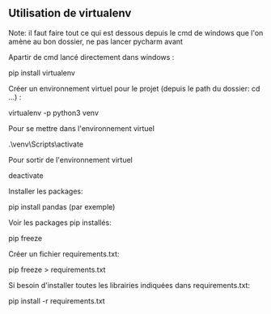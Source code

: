 ## Utilisation de virtualenv

Note: il faut faire tout ce qui est dessous depuis le cmd de windows que l'on amène au bon dossier, ne pas lancer pycharm avant

Apartir de cmd lancé directement dans windows :

pip install virtualenv

Créer un environnement virtuel pour le projet (depuis le path du dossier: cd …) :

virtualenv -p python3 venv

Pour se mettre dans l'environnement virtuel

.\venv\Scripts\activate

Pour sortir de l'environnement virtuel

deactivate

Installer les packages:

pip install pandas (par exemple)

Voir les packages pip installés:

pip freeze

Créer un fichier requirements.txt:

pip freeze > requirements.txt

Si besoin d'installer toutes les librairies indiquées dans requirements.txt:

pip install -r requirements.txt